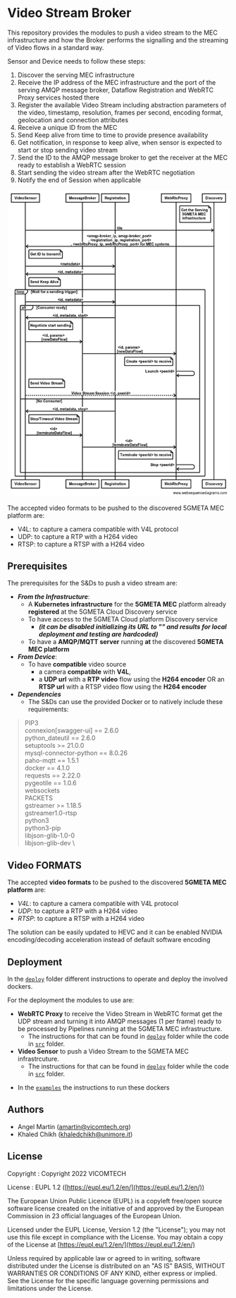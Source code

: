 # Video Stream Broker

This repository provides the modules to push a video stream to the MEC infrastructure and how the Broker performs the signalling and the streaming of Video flows in a standard way.

Sensor and Device needs to follow these steps:

 1. Discover the serving MEC infrastructure
 2. Receive the IP address of the MEC infrastructure and the port of the serving AMQP message broker, Dataflow Registration and WebRTC Proxy services hosted there
 3. Register the available Video Stream including abstraction parameters of the video, timestamp, resolution, frames per second, encoding format, geolocation and connection attributes
 4. Receive a unique ID from the MEC
 5. Send Keep alive from time to time to provide presence availability
 6. Get notification, in response to keep alive, when sensor is expected to start or stop sending video stream
 7. Send the ID to the AMQP message broker to get the receiver at the MEC ready to establish a WebRTC session
 8. Start sending the video stream after the WebRTC negotiation
 9. Notify the end of Session when applicable

![Sequence Diagram of exchanged Messages](miscelania/seqdiag.png)

The accepted video formats to be pushed to the discovered 5GMETA MEC platform are:

 - V4L: to capture a camera compatible with V4L protocol
 - UDP: to capture a RTP with a H264 video
 - RTSP: to capture a RTSP with a H264 video


## Prerequisites
The prerequisites for the S&Ds to push a video stream are:
- ***From the Infrastructure***:
	- A **Kubernetes infrastructure** for the **5GMETA MEC** platform already **registered** at the 5GMETA Cloud Discovery service 
	- To have access to the 5GMETA Cloud platform Discovery service 
		- ***(it can be disabled initializing its URL to "" and results for local deployment and testing are hardcoded)***
	- To have a **AMQP/MQTT server** running **at** the discovered **5GMETA MEC platform**
- ***From Device***:
	- To have **compatible** video source
		- a camera **compatible** with **V4L**,
		- a **UDP url** with a **RTP video** flow using the **H264 encoder** OR an **RTSP url** with a RTSP video flow using the **H264 encoder**
- ***Dependencies***
	- The S&Ds can use the provided Docker or to natively include these requirements:

> PIP3 \
> connexion[swagger-ui] == 2.6.0 \
> python_dateutil == 2.6.0 \
> setuptools >= 21.0.0 \
> mysql-connector-python == 8.0.26  \
> paho-mqtt == 1.5.1 \
> docker == 4.1.0 \
> requests == 2.22.0 \
> pygeotile == 1.0.6 \
> websockets \
> PACKETS \
> gstreamer >= 1.18.5 \
> gstreamer1.0-rtsp \
> python3 \
> python3-pip \
> libjson-glib-1.0-0 \
> libjson-glib-dev \

## Video FORMATS

The accepted **video formats** to be pushed to the discovered **5GMETA MEC platform** are:

 - *V4L*: to capture a camera compatible with V4L protocol
 - *UDP*: to capture a RTP with a H264 video
 - *RTSP*: to capture a RTSP with a H264 video

The solution can be easily updated to HEVC and it can be enabled NVIDIA encoding/decoding acceleration instead of default software encoding

## Deployment

In the [`deploy`](./deploy/README.md) folder different instructions to operate and deploy the involved dockers.

For the deployment the modules to use are:
- **WebRTC Proxy** to receive the Video Stream in WebRTC format get the UDP stream and turning it into AMQP messages (1 per frame) ready to be processed by Pipelines running at the 5GMETA MEC infrastructure.
	- The instructions for that can be found in [`deploy`](./deploy/) folder while the code in [`src`](./src/) folder.
- **Video Sensor** to push a Video Stream to the 5GMETA MEC infrastrcuture. 
	- The instructions for that can be found in [`deploy`](./deploy/) folder while the code in [`src`](./src/) folder. 
	
* In the [`examples`](./examples/README.md) the instructions to run these dockers


## Authors

* Angel Martin ([amartin@vicomtech.org](mailto:amartin@vicomtech.org))
* Khaled Chikh ([khaledchikh@unimore.it](mailto:khaledchikh@unimore.it))

## License

Copyright : Copyright 2022 VICOMTECH

License : EUPL 1.2 ([https://eupl.eu/1.2/en/](https://eupl.eu/1.2/en/))

The European Union Public Licence (EUPL) is a copyleft free/open source software license created on the initiative of and approved by the European Commission in 23 official languages of the European Union.

Licensed under the EUPL License, Version 1.2 (the "License"); you may not use this file except in compliance with the License. You may obtain a copy of the License at [https://eupl.eu/1.2/en/](https://eupl.eu/1.2/en/)

Unless required by applicable law or agreed to in writing, software distributed under the License is distributed on an "AS IS" BASIS, WITHOUT WARRANTIES OR CONDITIONS OF ANY KIND, either express or implied. See the License for the specific language governing permissions and limitations under the License.
